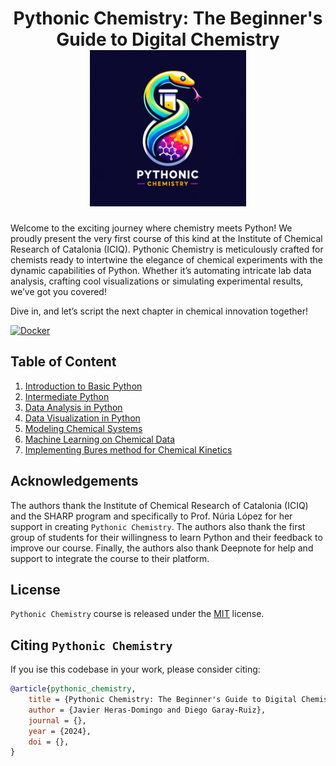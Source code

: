 <h1 align="center">Pythonic Chemistry: The Beginner's Guide to Digital Chemistry<br/><img src="images/logo.png" width="250", height="250"/></h1>

Welcome to the exciting journey where chemistry meets Python! We proudly present the very first course of this kind at the Institute of Chemical Research of Catalonia (ICIQ). 
Pythonic Chemistry is meticulously crafted for chemists ready to intertwine the elegance of chemical experiments with the dynamic capabilities of Python. 
Whether it’s automating intricate lab data analysis, crafting cool visualizations or simulating experimental results, we’ve got you covered!

Dive in, and let’s script the next chapter in chemical innovation together!

<a href="https://hub.docker.com/r/jherasdo/pythonic-chemistry"><img alt="Docker" src="https://img.shields.io/badge/Docker-2CA5E0?style=for-the-badge&logo=docker&logoColor=white"></a>

## Table of Content

1. [Introduction to Basic Python](https://github.com/jherasdo/pythonic-chemistry/tree/main/pythonic-chemistry/01-basic-python)
2. [Intermediate Python](https://github.com/jherasdo/pythonic-chemistry/tree/main/pythonic-chemistry/02-intermediate-python)
3. [Data Analysis in Python](https://github.com/jherasdo/pythonic-chemistry/tree/main/pythonic-chemistry/03-data-analysis)
4. [Data Visualization in Python](https://github.com/jherasdo/pythonic-chemistry/tree/main/pythonic-chemistry/04-data-visualization)
5. [Modeling Chemical Systems](https://github.com/jherasdo/pythonic-chemistry/tree/main/pythonic-chemistry/05-modeling-chem-systems)
6. [Machine Learning on Chemical Data](https://github.com/jherasdo/pythonic-chemistry/tree/main/pythonic-chemistry/06-machine-learning)
7. [Implementing Bures method for Chemical Kinetics](https://github.com/jherasdo/pythonic-chemistry/tree/main/pythonic-chemistry/07-bures-chemical-kinetics)


## Acknowledgements
The authors thank the Institute of Chemical Research of Catalonia (ICIQ) and the SHARP program and specifically to Prof. Núria López for her support in creating `Pythonic Chemistry`. 
The authors also thank the first group of students for their willingness to learn Python and their feedback to improve our course. 
Finally, the authors also thank Deepnote for help and support to integrate the course to their platform.

## License
`Pythonic Chemistry` course is released under the [MIT](https://github.com/jherasdo/pythonic-chemistry/blob/main/LICENSE) license.

## Citing `Pythonic Chemistry`

If you ise this codebase in your work, please consider citing:

```bibtex
@article{pythonic_chemistry,
    title = {Pythonic Chemistry: The Beginner's Guide to Digital Chemistry},
    author = {Javier Heras-Domingo and Diego Garay-Ruiz},
    journal = {},
    year = {2024},
    doi = {},
}
```

